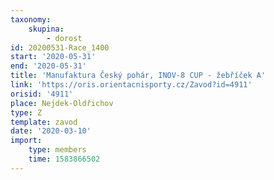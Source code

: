 ```yaml
---
taxonomy:
    skupina:
        - dorost
id: 20200531-Race_1400
start: '2020-05-31'
end: '2020-05-31'
title: 'Manufaktura Český pohár, INOV-8 CUP - žebříček A'
link: 'https://oris.orientacnisporty.cz/Zavod?id=4911'
orisid: '4911'
place: Nejdek-Oldřichov
type: Z
template: zavod
date: '2020-03-10'
import:
    type: members
    time: 1583866502
---
```

